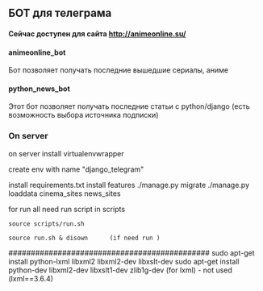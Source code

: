 ## БОТ для телеграма

#### Сейчас доступен для сайта http://animeonline.su/
#### animeonline_bot  

Бот позволяет получать последние вышедшие сериалы, аниме

#### python_news_bot

Этот бот позволяет получать последние статьи с python/django 
(есть возможность выбора источника подписки)


### On server

on server install virtualenvwrapper


create env with name "django_telegram"

install requirements.txt
install features
    ./manage.py migrate
    ./manage.py loaddata cinema_sites news_sites

for run all need run script in scripts

    source scripts/run.sh
    
    source run.sh & disown      (if need run )

    

############################################# 
sudo apt-get install python-lxml  libxml2  libxml2-dev libxslt-dev
sudo apt-get install python-dev libxml2-dev libxslt1-dev zlib1g-dev
(for lxml) - not used    (lxml==3.6.4)